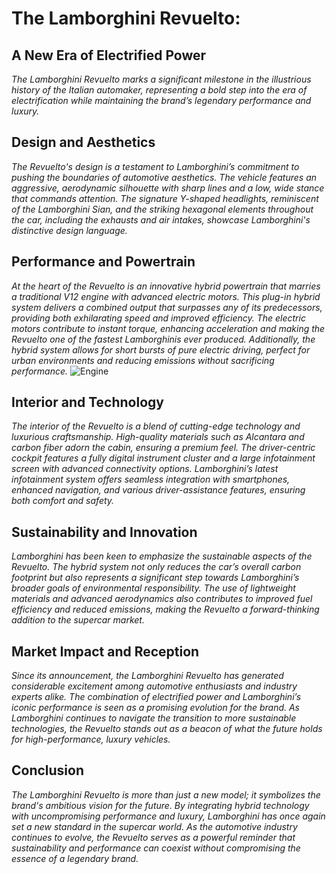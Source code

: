 # The Lamborghini Revuelto:

## A New Era of Electrified Power
*The Lamborghini Revuelto marks a significant milestone in the illustrious history of the Italian automaker, representing a bold step into the era of electrification while maintaining the brand’s legendary performance and luxury.*
## Design and Aesthetics
*The Revuelto's design is a testament to Lamborghini’s commitment to pushing the boundaries of automotive aesthetics. The vehicle features an aggressive, aerodynamic silhouette with sharp lines and a low, wide stance that commands attention. The signature Y-shaped headlights, reminiscent of the Lamborghini Sian, and the striking hexagonal elements throughout the car, including the exhausts and air intakes, showcase Lamborghini's distinctive design language.*
## Performance and Powertrain
*At the heart of the Revuelto is an innovative hybrid powertrain that marries a traditional V12 engine with advanced electric motors. This plug-in hybrid system delivers a combined output that surpasses any of its predecessors, providing both exhilarating speed and improved efficiency. The electric motors contribute to instant torque, enhancing acceleration and making the Revuelto one of the fastest Lamborghinis ever produced. Additionally, the hybrid system allows for short bursts of pure electric driving, perfect for urban environments and reducing emissions without sacrificing performance.*
![Engine](https://i.imgur.com/n069ikE.jpeg)
## Interior and Technology
*The interior of the Revuelto is a blend of cutting-edge technology and luxurious craftsmanship. High-quality materials such as Alcantara and carbon fiber adorn the cabin, ensuring a premium feel. The driver-centric cockpit features a fully digital instrument cluster and a large infotainment screen with advanced connectivity options. Lamborghini’s latest infotainment system offers seamless integration with smartphones, enhanced navigation, and various driver-assistance features, ensuring both comfort and safety.*
## Sustainability and Innovation
*Lamborghini has been keen to emphasize the sustainable aspects of the Revuelto. The hybrid system not only reduces the car’s overall carbon footprint but also represents a significant step towards Lamborghini’s broader goals of environmental responsibility. The use of lightweight materials and advanced aerodynamics also contributes to improved fuel efficiency and reduced emissions, making the Revuelto a forward-thinking addition to the supercar market.*
## Market Impact and Reception
*Since its announcement, the Lamborghini Revuelto has generated considerable excitement among automotive enthusiasts and industry experts alike. The combination of electrified power and Lamborghini’s iconic performance is seen as a promising evolution for the brand. As Lamborghini continues to navigate the transition to more sustainable technologies, the Revuelto stands out as a beacon of what the future holds for high-performance, luxury vehicles.*
## Conclusion
*The Lamborghini Revuelto is more than just a new model; it symbolizes the brand's ambitious vision for the future. By integrating hybrid technology with uncompromising performance and luxury, Lamborghini has once again set a new standard in the supercar world. As the automotive industry continues to evolve, the Revuelto serves as a powerful reminder that sustainability and performance can coexist without compromising the essence of a legendary brand.*
